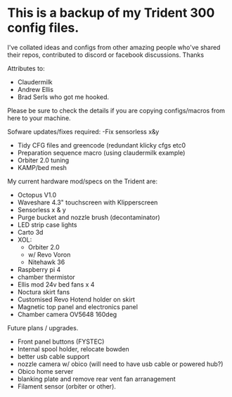 # This is a backup of my Trident 300 config files.
 
I've collated ideas and configs from other amazing people who've shared their repos, contributed to discord or facebook discussions.  Thanks
 
Attributes to:
- Claudermilk
- Andrew Ellis
- Brad Serls who got me hooked.
 
Please be sure to check the details if you are copying configs/macros from here to your machine. 

Sofware updates/fixes required:
 -Fix sensorless x&y
 - Tidy CFG files and greencode (redundant klicky cfgs etc0
 - Preparation sequence macro (using claudermilk example)
 - Orbiter 2.0 tuning
 - KAMP/bed mesh 

My current hardware mod/specs on the Trident are:
 - Octopus V1.0
 - Waveshare 4.3" touchscreen with Klipperscreen
 - Sensorless x & y 
 - Purge bucket and nozzle brush (decontaminator)
 - LED strip case lights
 - Carto 3d
 - XOL:
   - Orbiter 2.0
   - w/ Revo Voron
   - Nitehawk 36
 - Raspberry pi  4 
 - chamber thermistor
 - Ellis mod 24v bed fans x 4
 - Noctura skirt fans
 - Customised Revo Hotend holder on skirt
 - Magnetic top panel and electronics panel
 - Chamber camera OV5648 160deg
 
Future plans / upgrades.
 - Front panel buttons (FYSTEC)
 - Internal spool holder, relocate bowden
 - better usb cable support
 - nozzle camera w/ obico (will need to have usb cable or powered hub?)
 - Obico home server
 - blanking plate and remove rear vent fan arranagement
 - Filament sensor (orbiter or other).

